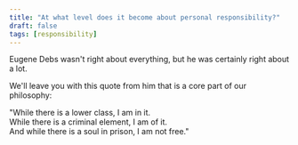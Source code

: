 ```yaml
---
title: "At what level does it become about personal responsibility?"
draft: false
tags: [responsibility]
---
```


Eugene Debs wasn't right about everything, but he was certainly right about a lot.  
  
We'll leave you with this quote from him that is a core part of our philosophy:  
  
"While there is a lower class, I am in it.  
While there is a criminal element, I am of it.  
And while there is a soul in prison, I am not free."

